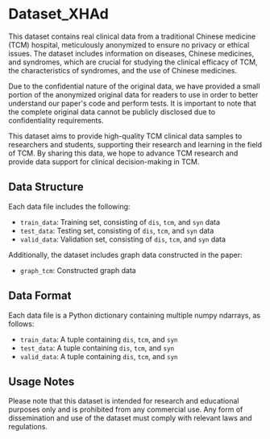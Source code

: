 # Dataset_XHAd

This dataset contains real clinical data from a traditional Chinese medicine (TCM) hospital, meticulously anonymized to ensure no privacy or ethical issues. The dataset includes information on diseases, Chinese medicines, and syndromes, which are crucial for studying the clinical efficacy of TCM, the characteristics of syndromes, and the use of Chinese medicines.

Due to the confidential nature of the original data, we have provided a small portion of the anonymized original data for readers to use in order to better understand our paper's code and perform tests. It is important to note that the complete original data cannot be publicly disclosed due to confidentiality requirements.

This dataset aims to provide high-quality TCM clinical data samples to researchers and students, supporting their research and learning in the field of TCM. By sharing this data, we hope to advance TCM research and provide data support for clinical decision-making in TCM.

## Data Structure

Each data file includes the following:
- `train_data`: Training set, consisting of `dis`, `tcm`, and `syn` data
- `test_data`: Testing set, consisting of `dis`, `tcm`, and `syn` data
- `valid_data`: Validation set, consisting of `dis`, `tcm`, and `syn` data

Additionally, the dataset includes graph data constructed in the paper:
- `graph_tcm`: Constructed graph data

## Data Format

Each data file is a Python dictionary containing multiple numpy ndarrays, as follows:
- `train_data`: A tuple containing `dis`, `tcm`, and `syn`
- `test_data`: A tuple containing `dis`, `tcm`, and `syn`
- `valid_data`: A tuple containing `dis`, `tcm`, and `syn`

## Usage Notes
Please note that this dataset is intended for research and educational purposes only and is prohibited from any commercial use. Any form of dissemination and use of the dataset must comply with relevant laws and regulations.
